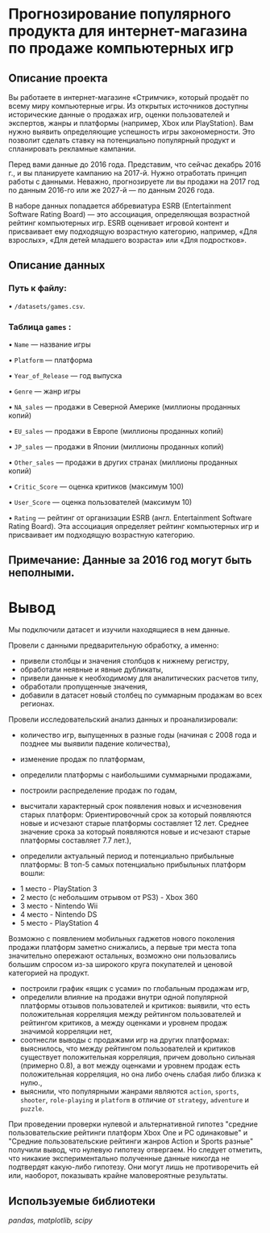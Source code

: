 # Прогнозирование популярного продукта для интернет-магазина по продаже компьютерных игр

## Описание проекта
Вы работаете в интернет-магазине «Стримчик», который продаёт по всему миру компьютерные игры. Из открытых источников доступны исторические данные о продажах игр, оценки пользователей и экспертов, жанры и платформы (например, Xbox или PlayStation). Вам нужно выявить определяющие успешность игры закономерности. Это позволит сделать ставку на потенциально популярный продукт и спланировать рекламные кампании.

Перед вами данные до 2016 года. Представим, что сейчас декабрь 2016 г., и вы планируете кампанию на 2017-й. Нужно отработать принцип работы с данными. Неважно, прогнозируете ли вы продажи на 2017 год по данным 2016-го или же 2027-й — по данным 2026 года.

В наборе данных попадается аббревиатура ESRB (Entertainment Software Rating Board) — это ассоциация, определяющая возрастной рейтинг компьютерных игр. ESRB оценивает игровой контент и присваивает ему подходящую возрастную категорию, например, «Для взрослых», «Для детей младшего возраста» или «Для подростков».
## Описание данных

### Путь к файлу:

•	`/datasets/games.csv`.


### Таблица `games` :

•	`Name` — название игры

•	`Platform` — платформа

•	`Year_of_Release` — год выпуска

•	`Genre` — жанр игры

•	`NA_sales` — продажи в Северной Америке (миллионы проданных копий)

•	`EU_sales` — продажи в Европе (миллионы проданных копий)

•	`JP_sales` — продажи в Японии (миллионы проданных копий)

•	`Other_sales` — продажи в других странах (миллионы проданных копий)

•	`Critic_Score` — оценка критиков (максимум 100)

•	`User_Score` — оценка пользователей (максимум 10)

•	`Rating` — рейтинг от организации ESRB (англ. Entertainment Software Rating Board). Эта ассоциация определяет рейтинг компьютерных игр и присваивает им подходящую возрастную категорию.

**Примечание:** Данные за 2016 год могут быть неполными.
---
# Вывод
Мы подключили датасет и изучили находящиеся в нем данные. 

Провели с данными предварительную обработку, а именно: 
- привели столбцы и значения столбцов к нижнему регистру, 
- обработали неявные и явные дубликаты, 
- привели данные к необходимому для аналитических расчетов типу, 
- обработали пропущенные значения, 
- добавили в датасет новый столбец по суммарным продажам во всех регионах. 

Провели исследовательский анализ данных и проанализировали:
- количество игр, выпущенных в разные годы (начиная с 2008 года и позднее мы выявили падение количества),
- изменение продаж по платформам,
- определили платформы с наибольшими суммарными продажами,
- построили распределение продаж по годам,

- высчитали характерный срок появления новых и исчезновения старых платформ: 
Ориентировочный срок за который появляются новые и исчезают старые платформы составляет 12 лет. Среднее значение срока за который появляются новые и исчезают старые платформы составляет 7.7 лет.),

- определили актуальный период и потенциально прибыльные платформы:
В топ-5 самых потенциально прибыльных платформ вошли: 
* 1 место - PlayStation 3
* 2 место (с небольшим отрывом от PS3) - Xbox 360
* 3 место - Nintendo Wii
* 4 место - Nintendo DS
* 5 место - PlayStation 4

Возможно с появлением мобильных гаджетов нового поколения продажи платформ заметно снижались, а первые три места топа значительно опережают остальных, возможно они пользовались большим спросом из-за широкого круга покупателей и ценовой категорией на продукт.
- построили график «ящик с усами» по глобальным продажам игр,
- определили влияние на продажи внутри одной популярной платформы отзывов пользователей и критиков: выявили, что есть положительная корреляция между рейтингом пользователей и рейтингом критиков, а между оценками и уровнем продаж значимой корреляции нет,
- соотнесли выводы с продажами игр на других платформах: выяснилось, что между рейтингом пользователей и критиков существует положительная корреляция, причем довольно сильная (примерно 0.8), а вот между оценками и уровнем продаж есть положительная корреляция, но она либо очень слабая либо близка к нулю.,
- выяснили, что популярными жанрами являются `action`, `sports`, `shooter`, `role-playing` и `platform` в отличие от `strategy`, `adventure` и `puzzle`.

При проведении проверки нулевой и альтернативной гипотез "средние пользовательские рейтинги платформ Xbox One и PC одинаковые" и "Средние пользовательские рейтинги жанров Action и Sports разные" получили вывод, что нулевую гипотезу отвергаем. Но следует отметить, что никакие экспериментально полученные данные никогда не подтвердят какую-либо гипотезу. Они могут лишь не противоречить ей или, наоборот, показывать крайне маловероятные результаты.
## Используемые библиотеки
*pandas, matplotlib, scipy*
